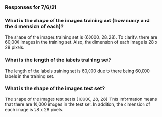 ### Responses for 7/6/21

### What is the shape of the images training set (how many and the dimension of each)?

The shape of the images training set is (60000, 28, 28).
To clarify, there are 60,000 images in the training set.
Also, the dimension of each image is 28 x 28 pixels. 

### What is the length of the labels training set?

The length of the labels training set is 60,000 due to there being 60,000 labels in the training set.

### What is the shape of the images test set?

The shape of the images test set is (10000, 28, 28). 
This information means that there are 10,000 images in the test set. 
In addition, the dimension of each image is 28 x 28 pixels. 